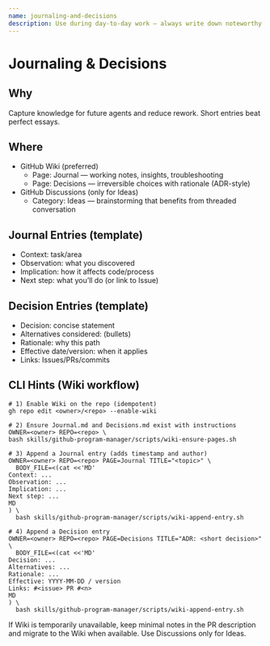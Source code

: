```yaml
---
name: journaling-and-decisions
description: Use during day-to-day work — always write down noteworthy insights and irreversible choices. Keep a single GitHub Wiki page for Journal and a single GitHub Wiki page for Decisions. Append new entries to those pages. Use Discussions only for Ideas.
---
```


# Journaling & Decisions

## Why
Capture knowledge for future agents and reduce rework. Short entries beat perfect essays.

## Where
- GitHub Wiki (preferred)
  - Page: Journal — working notes, insights, troubleshooting
  - Page: Decisions — irreversible choices with rationale (ADR-style)
- GitHub Discussions (only for Ideas)
  - Category: Ideas — brainstorming that benefits from threaded conversation

## Journal Entries (template)
- Context: task/area
- Observation: what you discovered
- Implication: how it affects code/process
- Next step: what you’ll do (or link to Issue)

## Decision Entries (template)
- Decision: concise statement
- Alternatives considered: (bullets)
- Rationale: why this path
- Effective date/version: when it applies
- Links: Issues/PRs/commits

## CLI Hints (Wiki workflow)
```
# 1) Enable Wiki on the repo (idempotent)
gh repo edit <owner>/<repo> --enable-wiki

# 2) Ensure Journal.md and Decisions.md exist with instructions
OWNER=<owner> REPO=<repo> \
bash skills/github-program-manager/scripts/wiki-ensure-pages.sh

# 3) Append a Journal entry (adds timestamp and author)
OWNER=<owner> REPO=<repo> PAGE=Journal TITLE="<topic>" \
  BODY_FILE=<(cat <<'MD'
Context: ...
Observation: ...
Implication: ...
Next step: ...
MD
) \
  bash skills/github-program-manager/scripts/wiki-append-entry.sh

# 4) Append a Decision entry
OWNER=<owner> REPO=<repo> PAGE=Decisions TITLE="ADR: <short decision>" \
  BODY_FILE=<(cat <<'MD'
Decision: ...
Alternatives: ...
Rationale: ...
Effective: YYYY-MM-DD / version
Links: #<issue> PR #<n>
MD
) \
  bash skills/github-program-manager/scripts/wiki-append-entry.sh
```

If Wiki is temporarily unavailable, keep minimal notes in the PR description and migrate to the Wiki when available. Use Discussions only for Ideas.
